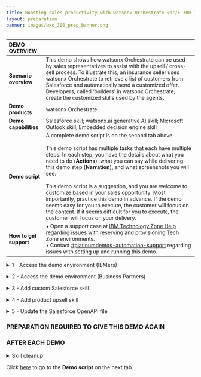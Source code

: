 ```yaml
---
title: Boosting sales productivity with watsonx Orchestrate <br/> 300-level live demo
layout: preparation
banner: images/wxo_300_prep_banner.png
---
```


<span id="place1"></span>

<span id="top"></span>

| **DEMO OVERVIEW** | | 
| :---         | :--- |
| **Scenario overview** | This demo shows how watsonx Orchestrate can be used by sales representatives to assist with the upsell / cross-sell process. To illustrate this, an insurance seller uses watsonx Orchestrate to retrieve a list of customers from Salesforce and automatically send a customized offer. Developers, called ‘builders’ in watsonx Orchestrate, create the customized skills used by the agents. |
| **Demo products** | watsonx Orchestrate |
| **Demo capabilities** | Salesforce skill; watsonx.ai generative AI skill; Microsoft Outlook skill; Embedded decision engine skill|
| **Demo script** | A complete demo script is on the second tab above. <br/><br/> This demo script has multiple tasks that each have multiple steps. In each step, you have the details about what you need to do (**Actions**), what you can say while delivering this demo step (**Narration**), and what screenshots you will see.<br/><br/>This demo script is a suggestion, and you are welcome to customize based in your sales opportunity. Most importantly, practice this demo in advance. If the demo seems easy for you to execute, the customer will focus on the content. If it seems difficult for you to execute, the customer will focus on your delivery. |
| **How to get support** | • Open a support case at <a href="https://techzone.ibm.com/help" target="_blank" rel="noreferrer">IBM Technology Zone Help</a> regarding issues with reserving and provisioning Tech Zone environments.<br/>• Contact <a href="https://ibm-cloud.slack.com/archives/C0216F39ACU" target="_blank" rel="noreferrer">#platinumdemos-automation-support</a> regarding issues with setting up and running this demo. |

<details markdown="1">

<summary>1 - Access the demo environment (IBMers)</summary>

This demo is available on several sales demonstration and enablement tenants (demo instances). For new watsonx Orchestrate users, please request access by submitting a <a href="https://ibm.biz/OrchestrateRequestEnv" target="_blank" rel="noreferrer">request here</a>. You will receive an email once you have been onboarded onto a suitable tenant, but please allow 48 hours for your request to be processed.<br/> 

Based on your role and requirements, you will be onboarded onto a sales demonstration tenant or an enablement tenant. Enablement tenants provide short-term access (two week maximum) for enablement purposes. 

Once you have received your onboarding email use your IBM email to log in <a href="https://dl.watson-orchestrate.ibm.com/home" target="_blank" rel="noreferrer">here</a>. <br/>

**Cannot find the demo or skills?**

If you are an existing watsonx Orchestrate user but you cannot see the skills needed to run the demo(they are represented as cards at the bottom of the watsonx screen), please ensure you are in the **Team skills** view. When you log into watsonx Orchestrate, the default view is **Personal skills**. To run the demo, change the view to **Team skills**.<br/><img src="images/prep-1-2-teamskills.jpg" width="600" /> <br/>

If you are an existing watsonx Orchestrate user and still cannot see the skills used in the demo, please request access to a suitable tenant by submitting a <a href="https://ibm.biz/OrchestrateRequestEnv" target="_blank" rel="noreferrer">request here</a>. You will receive an email once you have been onboarded onto a suitable tenant, but please allow 48 hours for your request to be processed.<br/> 

Users with access to multiple tenants (demo environments) should ensure they select a tenant that has the demonstration installed. Please use the <a href="https://ibm-cloud.slack.com/archives/C0216F39ACU" target="_blank" rel="noreferrer">#platinumdemos-automation-support</a> Slack channel if you require assistance. 
<br/> 

</details>

<p/>

<details markdown="1">

<summary>2 - Access the demo environment (Business Partners)</summary>

If you do not have access to a tenant, you can request access by submitting a <a href="https://ibm.biz/OrchestrateRequestEnv" target="_blank" rel="noreferrer">request here</a>. You will receive an email once you have been onboarded onto a suitable tenant, but please allow 48 hours for your request to be processed.<br/><br/>

Once you have received your onboarding email, use your IBM ID to log in <a href="https://dl.watson-orchestrate.ibm.com/home" target="_blank" rel="noreferrer">here</a>.<br/>

</details>

<p/>

<details markdown="1">

<summary>3 - Add custom Salesforce skill</summary>

1. Click the **Team skills** drop-down menu (1) and click **Personal skills** (2). <br/> <img src="images/Prep-1-1.png" width="500" /><br/>

2. Click the **Add skills from the catalog** tile. <br/> <img src="images/Prep-1-2.png" width="500" /><br/>

3. Search for '**life**' in the search panel. <br/> <img src="images/Prep-1-3.jpg" width="800" /><br/>

4. The list of apps is filtered to only show apps that contain skills containing the word 'life.' Click the **Salesforce – Get customers with recent life changes** card. <br/> <img src="images/Prep-1-4.jpg" width="800" /><br/>

5. Click **Add skill +** (1). Click **Connect app** (2). <br/> <img src="images/Prep-1-5.jpg" width="800" /><br/>

6. Use the following credentials: <br/><br/> • **Client ID** (1): 3MVG9HB6vm3GZZR_fBoKSxSomjQ8ZaShg9mWyjw2pJak55hcL8KGtUjjkooS7wpLD25QraIBxop4ThrTPK237 <br/> • **Client Secret** (2): 34CB8CCE1E4495C0CAE6A921A5FC7D17CC6CE614152175D20F5B00F8B250626C <br/><br/> Click **Connect app** (3). <br/> <img src="images/Prep-1-6.jpg" width="800" /><br/>

7. Click the **menu slider** icon. <br/> <img src="images/Prep-1-7.jpg" width="500" /><br/>

8. Click **Home**. <br/> <img src="images/Prep-1-8.jpg" width="500" /><br/>

9. Test the skill works correctly by clicking the skill tile. <br/> <img src="images/Prep-1-9.jpg" width="500" /><br/>

10. A table should be shown containing the data from Salesforce. <br/> <img src="images/Prep-1-10.jpg" width="500" /><br/>
   
</details>

<p/>

<details markdown="1">

<summary>4 - Add product upsell skill</summary>

The next personal skill to add will be based on a decision model imported into Automation Builder.

1. Click **Add skills from the catalog**. <br/> <img src="images/Prep-2-1.jpg" width="700" /><br/>

2. Search for '**Product**' in the search panel. <br/> <img src="images/Prep-2-2.jpg" width="700" /><br/>

3. Click **Product Upsell**. <br/> <img src="images/Prep-2-3.png" width="700" /><br/>

4. Click **Add skill +**. <br/> <img src="images/Prep-2-4.png" width="500" /><br/>

</details>

<p/>

<details markdown="1">

<summary>5 - Update the Salesforce OpenAPI file</summary>

<inline-notification text="The OpenAPI file must be updated before it can be used to import a new skill. This is necessary as Orchestrate uses two attributes as the unique ID for the skill and the skill has already been imported as a team skill.<br/> We recommend using Microsoft VSCode editor to edit the OpenAPI file."></inline-notification>

1. Download the OpenAPI file: <a href="files/GetSalesforceCustomers.json" target="_blank" rel="noreferrer">GetSalesforceCustomers.json</a><br/><br/>
2. In a multi-user environment, we must provide unique values for the API. There are three attributes to update:**description**, **summary** and **operationId**. <br/> <img src="images/Prep-3-1.png" width="800" /><br/><br/> Add your initials and date to the three attributes. Your changes should look as below:<br/> <img src="images/Prep-3-1-2.png" width="800" /></br/>

</details>

<p/>

### **PREPARATION REQUIRED TO GIVE THIS DEMO AGAIN**

### **AFTER EACH DEMO**

<details markdown="1">

<summary>Skill cleanup</summary>

The watsonx Orchestrate environment used for the demo is shared by many users. After completing your demo, please take a few minutes to remove any skills or automations you created during the demo. Then, also remove the personal skills created during the demo preparation. Finally, remove the decision automation that was imported.

1. Click the **menu slider** icon and select **Skills**. Use the search panel to find the skill flow that was created in the demo. In the example demo, this was created as '**GB Upsell Skill**' (it is listed below as a composite skill). Expand the skill details to confirm you are the author. Click the corresponding **ellipsis** icon to the right of the screen. Click **Delete this skill**. <br/> <img src="images/Prep-6-1.png" width="800" /><br/>

2. Remove the skill that was created using an OpenAPI file. During the preparation for this skill import, it was recommended to add a unique ID to the description attribute in the OpenAPI file. (In the example, 'GB081123' was added to the description attribute.) Use your unique ID to find the skill. Expand the skill details to confirm you are the author. Click the **ellipsis** icon and click **Delete this skill**. <br/> <img src="images/Prep-6-2.png" width="800" /><br/>

</details>

Click [here](demo-script) to go to the **Demo script** on the next tab.